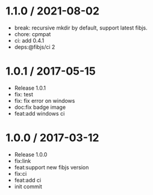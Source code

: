 
1.1.0 / 2021-08-02
==================

  * break: recursive mkdir by default, support latest fibjs.
  * chore: cpmpat
  * ci: add 0.4.1
  * deps:@fibjs/ci 2

1.0.1 / 2017-05-15
==================

  * Release 1.0.1
  * fix: test
  * fix: fix error on windows
  * doc:fix badge image
  * feat:add windows ci

1.0.0 / 2017-03-12
==================

  * Release 1.0.0
  * fix:link
  * feat:support new fibjs version
  * fix:ci
  * feat:add ci
  * init commit
